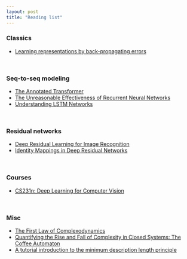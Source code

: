 ```yaml
---
layout: post
title: "Reading list"
---
```


### Classics
 - [Learning representations by back-propagating errors](https://www.cs.toronto.edu/~hinton/absps/naturebp.pdf)

<br>

### Seq-to-seq modeling
 - [The Annotated Transformer](https://nlp.seas.harvard.edu/annotated-transformer/)
 - [The Unreasonable Effectiveness of Recurrent Neural Networks](https://karpathy.github.io/2015/05/21/rnn-effectiveness/)
 - [Understanding LSTM Networks](https://colah.github.io/posts/2015-08-Understanding-LSTMs/)

<br>

### Residual networks
 - [Deep Residual Learning for Image Recognition](https://arxiv.org/abs/1512.03385)
 - [Identity Mappings in Deep Residual Networks](https://arxiv.org/abs/1603.05027)

<br>

### Courses
- [CS231n: Deep Learning for Computer Vision](https://cs231n.stanford.edu/)

<br>

### Misc
- [The First Law of Complexodynamics](https://scottaaronson.blog/?p=762)
- [Quantifying the Rise and Fall of Complexity in Closed Systems: The Coffee Automaton](https://arxiv.org/abs/1405.6903)
- [A tutorial introduction to the minimum description length principle](https://arxiv.org/abs/math/0406077)
